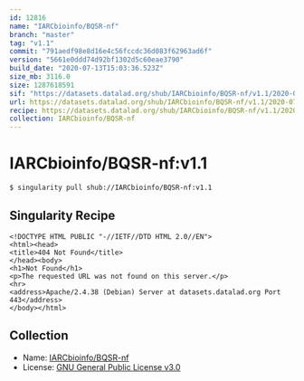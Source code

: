 ```yaml
---
id: 12816
name: "IARCbioinfo/BQSR-nf"
branch: "master"
tag: "v1.1"
commit: "791aedf98e8d16e4c56fccdc36d083f62963ad6f"
version: "5661e0ddd74d92bf1302d5c60eae3790"
build_date: "2020-07-13T15:03:36.523Z"
size_mb: 3116.0
size: 1287618591
sif: "https://datasets.datalad.org/shub/IARCbioinfo/BQSR-nf/v1.1/2020-07-13-791aedf9-5661e0dd/5661e0ddd74d92bf1302d5c60eae3790.sif"
url: https://datasets.datalad.org/shub/IARCbioinfo/BQSR-nf/v1.1/2020-07-13-791aedf9-5661e0dd/
recipe: https://datasets.datalad.org/shub/IARCbioinfo/BQSR-nf/v1.1/2020-07-13-791aedf9-5661e0dd/Singularity
collection: IARCbioinfo/BQSR-nf
---
```


# IARCbioinfo/BQSR-nf:v1.1

```bash
$ singularity pull shub://IARCbioinfo/BQSR-nf:v1.1
```

## Singularity Recipe

```singularity
<!DOCTYPE HTML PUBLIC "-//IETF//DTD HTML 2.0//EN">
<html><head>
<title>404 Not Found</title>
</head><body>
<h1>Not Found</h1>
<p>The requested URL was not found on this server.</p>
<hr>
<address>Apache/2.4.38 (Debian) Server at datasets.datalad.org Port 443</address>
</body></html>
```

## Collection

 - Name: [IARCbioinfo/BQSR-nf](https://github.com/IARCbioinfo/BQSR-nf)
 - License: [GNU General Public License v3.0](https://api.github.com/licenses/gpl-3.0)

